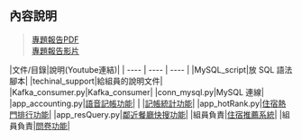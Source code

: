 ## 內容說明
>[專題報告PDF](https://drive.google.com/file/d/1s_heUSvBOCOATOk1jhYgx9wZ4gPZGVPd/view?usp=sharing)\
>[專題報告影片](https://www.youtube.com/watch?v=HGbugynby4s)

|文件/目錄|說明(Youtube連結)|
| ---- | ---- | ---- |
|MySQL_script|放 SQL 語法腳本|
|techinal_support|給組員的說明文件|
|Kafka_consumer.py|Kafka_consumer|
|conn_mysql.py|MySQL 連線|
|app_accounting.py|[語音記帳功能](https://www.youtube.com/watch?v=KNepJwn5KK0)|
| |[記帳統計功能](https://www.youtube.com/watch?v=ARPDH0jUKFw)|
|app_hotRank.py|[住宿熱門排行功能](https://www.youtube.com/watch?v=M-a1tQIsDGE)|
|app_resQuery.py|[鄰近餐廳快搜功能](https://www.youtube.com/watch?v=ZdN4PaPC6II)|
|組員負責|[住宿推薦系統](https://www.youtube.com/watch?v=HGbugynby4s#t=34m31s)|
|組員負責|[問卷功能](https://www.youtube.com/watch?v=HGbugynby4s#t=30m00s)|

